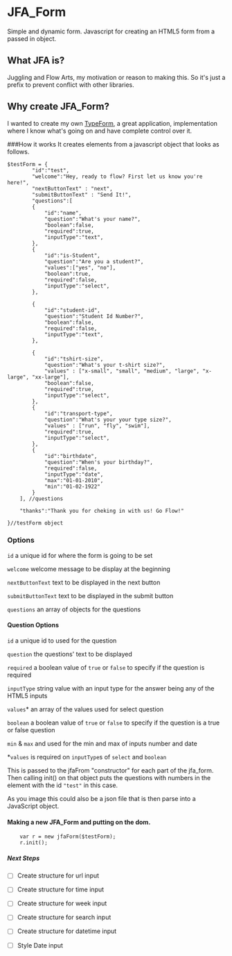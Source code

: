 # JFA_Form
Simple and dynamic form. Javascript for creating an HTML5 form from a passed in object.

## What JFA is?
Juggling and Flow Arts, my motivation or reason to making this. 
So it's just a prefix to prevent conflict with other libraries.

## Why create JFA_Form?
I wanted to create my own [TypeForm](https://www.typeform.com/), a great application, implementation where I know
what's going on and have complete control over it.


###How it works
It creates elements from a javascript object that looks as follows.
```
$testForm = {
		"id":"test",
		"welcome":"Hey, ready to flow? First let us know you're here!",
		"nextButtonText" : "next",
		"submitButtonText" : "Send It!",
		"questions":[
		{
			"id":"name",
			"question":"What's your name?",
			"boolean":false,
			"required":true,
			"inputType":"text",
		},
		{
			"id":"is-Student",
			"question":"Are you a student?",
			"values":["yes", "no"],
			"boolean":true,
			"required":false,
			"inputType":"select",
		},

		{
			"id":"student-id",
			"question":"Student Id Number?",
			"boolean":false,
			"required":false,
			"inputType":"text",
		},

		{
			"id":"tshirt-size",
			"question":"What's your t-shirt size?",
			"values" : ["x-small", "small", "medium", "large", "x-large", "xx-large"],
			"boolean":false,
			"required":true,
			"inputType":"select",
		},
		{
			"id":"transport-type",
			"question":"What's your your type size?",
			"values" : ["run", "fly", "swim"],
			"required":true,
			"inputType":"select",
		},
		{
			"id":"birthdate",
			"question":"When's your birthday?",
			"required":false,
			"inputType":"date",
			"max":"01-01-2010",
			"min":"01-02-1922"
		}
	], //questions

	"thanks":"Thank you for cheking in with us! Go Flow!"

}//testForm object
```

### Options
``id`` a unique id for where the form is going to be set

``welcome`` welcome message to be display at the beginning

``nextButtonText`` text to be displayed in the next button

``submitButtonText`` text to be displayed in the submit button

``questions`` an array of objects for the questions



#### Question Options
``id`` a unique id to used for the question

``question`` the questions' text to be displayed

``required`` a boolean value of ``true`` or ``false`` to specify if the question is required

``inputType`` string value with an input type for the answer being any of the HTML5 inputs

``values``* an array of the values used for select question

``boolean`` a boolean value of ``true`` or ``false`` to specify if the question is a true or false question

``min`` & ``max`` and used for the min and max of inputs number and date


\*``values`` is required on ``inputType``s of ``select`` and ``boolean`` 


This is passed to the jfaFrom "constructor" for each part of the jfa_form.
Then calling init() on that object puts the questions with numbers in the 
element with the id ``"test"`` in this case.

As you image this could also be a json file 
that is then parse into a JavaScript object.  


#### Making a new JFA_Form and putting on the dom.
```	
	var r = new jfaForm($testForm);	
	r.init();
```

##### Next Steps
- [ ] Create structure for url input
- [ ] Create structure for time input
- [ ] Create structure for week input
- [ ] Create structure for search input
- [ ] Create structure for datetime input

- [ ] Style Date input

